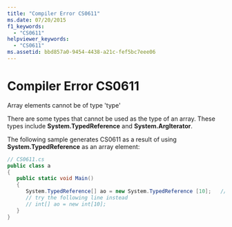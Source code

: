 ```yaml
---
title: "Compiler Error CS0611"
ms.date: 07/20/2015
f1_keywords: 
  - "CS0611"
helpviewer_keywords: 
  - "CS0611"
ms.assetid: bbd857a0-9454-4438-a21c-fef5bc7eee06
---
```

# Compiler Error CS0611
Array elements cannot be of type 'type'  
  
 There are some types that cannot be used as the type of an array. These types include **System.TypedReference** and **System.ArgIterator**.  
  
 The following sample generates CS0611 as a result of using **System.TypedReference** as an array element:  
  
```csharp  
// CS0611.cs  
public class a  
{  
   public static void Main()  
   {  
      System.TypedReference[] ao = new System.TypedReference [10];   // CS0611  
      // try the following line instead  
      // int[] ao = new int[10];  
   }  
}  
```
